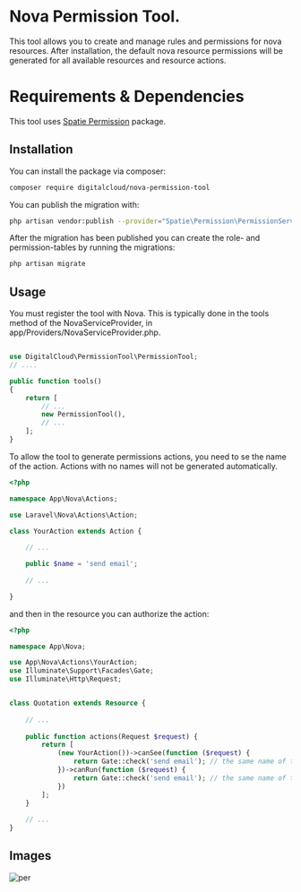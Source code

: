 # Nova Permission Tool.

This tool allows you to create and manage rules and permissions for nova resources. After installation, the default nova resource permissions will be generated for all available resources and resource actions.

# Requirements & Dependencies
This tool uses [Spatie Permission](https://github.com/spatie/laravel-permission) package.

## Installation

You can install the package via composer:

```bash
composer require digitalcloud/nova-permission-tool
```

You can publish the migration with:

```bash
php artisan vendor:publish --provider="Spatie\Permission\PermissionServiceProvider" --tag="migrations"
```

After the migration has been published you can create the role- and permission-tables by running the migrations:

```bash
php artisan migrate
```

## Usage

You must register the tool with Nova. This is typically done in the tools method of the NovaServiceProvider, in app/Providers/NovaServiceProvider.php.

```php

use DigitalCloud\PermissionTool\PermissionTool;
// ....

public function tools()
{
    return [
        // ...
        new PermissionTool(),
        // ...
    ];
}

```

To allow the tool to generate permissions actions, you need to se the name of the action. Actions with no names will not be generated automatically.

```php
<?php

namespace App\Nova\Actions;

use Laravel\Nova\Actions\Action;

class YourAction extends Action {
    
    // ...

    public $name = 'send email';
    
    // ...

}

```

and then in the resource you can authorize the action:

```php
<?php

namespace App\Nova;

use App\Nova\Actions\YourAction;
use Illuminate\Support\Facades\Gate;
use Illuminate\Http\Request;


class Quotation extends Resource {
    
    // ...
    
    public function actions(Request $request) {
        return [
            (new YourAction())->canSee(function ($request) {
                return Gate::check('send email'); // the same name of the action
            })->canRun(function ($request) {
                return Gate::check('send email'); // the same name of the action
            })
        ];
    }
    
    // ...
}

```

## Images
![per](https://user-images.githubusercontent.com/41853913/50079673-e1971880-01f2-11e9-9e45-d9c0c7e1b861.PNG)
